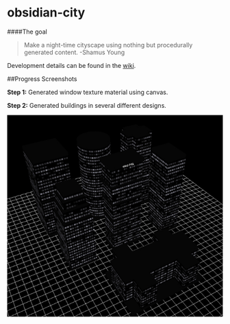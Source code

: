 obsidian-city
=============

####The goal
> Make a night-time cityscape using nothing but procedurally
generated content. -Shamus Young

Development details can be found in the [wiki](https://github.com/codenameyau/obsidian-city/wiki).

##Progress Screenshots

**Step 1:**
Generated window texture material using canvas.

**Step 2:**
Generated buildings in several different designs.

![Screenshot of Buildings](https://raw.githubusercontent.com/codenameyau/obsidian-city/master/screenshot/11-02-2014.jpg)

